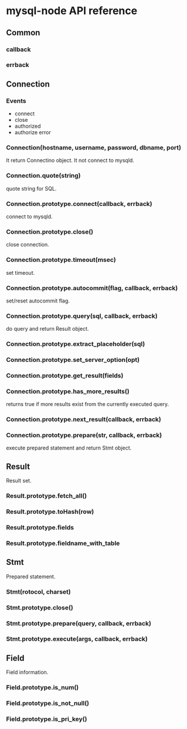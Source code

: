 # mysql-node API reference
## Common
### callback
### errback

## Connection

### Events

* connect 
* close
* authorized
* authorize error


### Connection(hostname, username, password, dbname, port)
 It return Connectino object. It not connect to mysqld. 

### Connection.quote(string)
 quote string for SQL.

### Connection.prototype.connect(callback, errback)
 connect to mysqld.

### Connection.prototype.close()
 close connection.

### Connection.prototype.timeout(msec)
 set timeout.

### Connection.prototype.autocommit(flag, callback, errback)
 set/reset autocommit flag.

### Connection.prototype.query(sql, callback, errback)
 do query and return Result object.

### Connection.prototype.extract_placeholder(sql)


### Connection.prototype.set_server_option(opt)


### Connection.prototype.get_result(fields)


### Connection.prototype.has_more_results()
 returns true if more results exist from the currently executed query.

### Connection.prototype.next_result(callback, errback)
 


### Connection.prototype.prepare(str, callback, errback)
 execute prepared statement and return Stmt object.



## Result
Result set.

### Result.prototype.fetch_all()


### Result.prototype.toHash(row)


### Result.prototype.fields


### Result.prototype.fieldname_with_table





## Stmt
Prepared statement.

### Stmt(rotocol, charset)


### Stmt.prototype.close()


### Stmt.prototype.prepare(query, callback, errback)


### Stmt.prototype.execute(args, callback, errback)




## Field
Field information.

### Field.prototype.is_num()


### Field.prototype.is_not_null()


### Field.prototype.is_pri_key()


